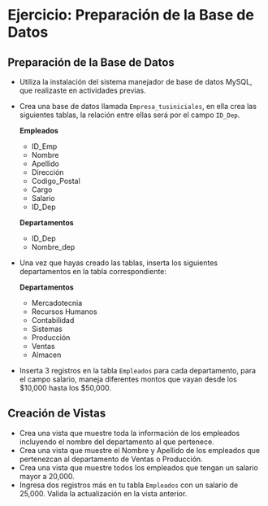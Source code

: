 # Ejercicio: Preparación de la Base de Datos

## Preparación de la Base de Datos

- Utiliza la instalación del sistema manejador de base de datos MySQL, que realizaste en actividades previas.
- Crea una base de datos llamada `Empresa_tusiniciales`, en ella crea las siguientes tablas, la relación entre ellas será por el campo `ID_Dep`.
  
  **Empleados**
  
  - ID_Emp
  - Nombre
  - Apellido
  - Dirección
  - Codigo_Postal
  - Cargo
  - Salario
  - ID_Dep

  **Departamentos**
  
  - ID_Dep
  - Nombre_dep

- Una vez que hayas creado las tablas, inserta los siguientes departamentos en la tabla correspondiente:

  **Departamentos**
  
  - Mercadotecnia
  - Recursos Humanos
  - Contabilidad
  - Sistemas
  - Producción
  - Ventas
  - Almacen

- Inserta 3 registros en la tabla `Empleados` para cada departamento, para el campo salario, maneja diferentes montos que vayan desde los $10,000 hasta los $50,000.

## Creación de Vistas

- Crea una vista que muestre toda la información de los empleados incluyendo el nombre del departamento al que pertenece.
- Crea una vista que muestre el Nombre y Apellido de los empleados que pertenezcan al departamento de Ventas o Producción.
- Crea una vista que muestre todos los empleados que tengan un salario mayor a 20,000.
- Ingresa dos registros más en tu tabla `Empleados` con un salario de 25,000. Valida la actualización en la vista anterior.
